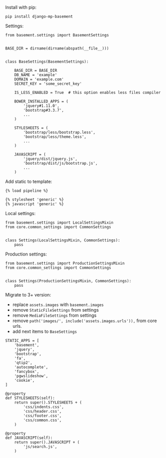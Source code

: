Install with pip:

```
pip install django-mp-basement
```

Settings:
```
from basement.settings import BasementSettings


BASE_DIR = dirname(dirname(abspath(__file__)))
 
 
class BaseSettings(BasementSettings):
 
    BASE_DIR = BASE_DIR
    DB_NAME = 'example'
    DOMAIN = 'example.com'
    SECRET_KEY = 'some_secret_key'
    
    IS_LESS_ENABLED = True  # this option enables less files compiler

    BOWER_INSTALLED_APPS = (
        'jquery#1.11.0',
        'bootstrap#3.3.7',
        ...
    )

    STYLESHEETS = (
        'bootstrap/less/bootstrap.less',
        'bootstrap/less/theme.less',
        ...
    )

    JAVASCRIPT = (
        'jquery/dist/jquery.js',
        'bootstrap/dist/js/bootstrap.js',
        ...
    )
```

Add static to template:

```
{% load pipeline %}

{% stylesheet 'generic' %}
{% javascript 'generic' %}
```

Local settings:
```
from basement.settings import LocalSettingsMixin
from core.common_settings import CommonSettings
 
 
class Settings(LocalSettingsMixin, CommonSettings):
    pass

```

Production settings:
```
from basement.settings import ProductionSettingsMixin
from core.common_settings import CommonSettings
 
 
class Settings(ProductionSettingsMixin, CommonSettings):
    pass
```

Migrate to 3+ version:
* replace `assets.images` with `basement.images`
* remove `StaticFileSettings` from settings
* remove `MediaFileSettings` from settings
* remove `path('images/', include('assets.images.urls')),` from core urls.
* add next items to `BaseSettings`
```
STATIC_APPS = [
    'basement',
    'jquery',
    'bootstrap',
    'fa',
    'qtip2',
    'autocomplete',
    'fancybox',
    'pgwslideshow',
    'cookie',
]

@property
def STYLESHEETS(self):
    return super().STYLESHEETS + (
        'css/indents.css',
        'css/header.css',
        'css/footer.css',
        'css/common.css',
    )

@property
def JAVASCRIPT(self):
    return super().JAVASCRIPT + (
        'js/search.js',
    )
```
